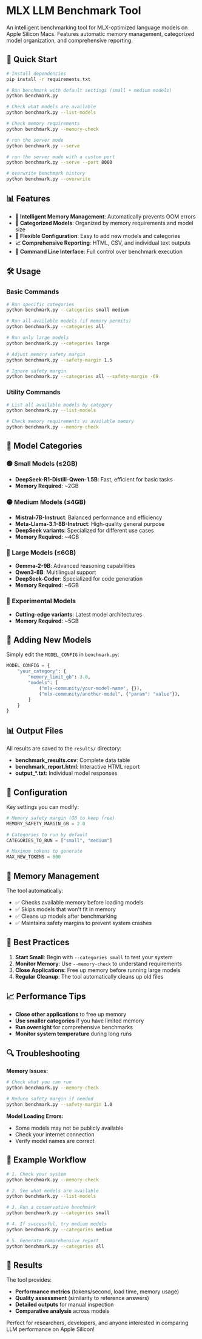 # MLX LLM Benchmark Tool

An intelligent benchmarking tool for MLX-optimized language models on Apple Silicon Macs. Features automatic memory management, categorized model organization, and comprehensive reporting.

## 🚀 Quick Start

```bash
# Install dependencies
pip install -r requirements.txt

# Run benchmark with default settings (small + medium models)
python benchmark.py

# Check what models are available
python benchmark.py --list-models

# Check memory requirements
python benchmark.py --memory-check

# run the server mode
python benchmark.py --serve

# run the server mode with a custom port
python benchmark.py --serve --port 8000

# overwrite benchmark history
python benchmark.py --overwrite

```

## 📊 Features

- **🧠 Intelligent Memory Management**: Automatically prevents OOM errors
- **📁 Categorized Models**: Organized by memory requirements and model size
- **🔧 Flexible Configuration**: Easy to add new models and categories
- **📈 Comprehensive Reporting**: HTML, CSV, and individual text outputs
- **🎯 Command Line Interface**: Full control over benchmark execution

## 🛠️ Usage

### Basic Commands

```bash
# Run specific categories
python benchmark.py --categories small medium

# Run all available models (if memory permits)
python benchmark.py --categories all

# Run only large models
python benchmark.py --categories large

# Adjust memory safety margin
python benchmark.py --safety-margin 1.5

# Ignore safety margin
python benchmark.py --categories all --safety-margin -69
```

### Utility Commands

```bash
# List all available models by category
python benchmark.py --list-models

# Check memory requirements vs available memory
python benchmark.py --memory-check
```

## 📂 Model Categories

### 🟢 Small Models (≤2GB)
- **DeepSeek-R1-Distill-Qwen-1.5B**: Fast, efficient for basic tasks
- **Memory Required**: ~2GB

### 🟡 Medium Models (≤4GB)
- **Mistral-7B-Instruct**: Balanced performance and efficiency
- **Meta-Llama-3.1-8B-Instruct**: High-quality general purpose
- **DeepSeek variants**: Specialized for different use cases
- **Memory Required**: ~4GB

### 🔴 Large Models (≤6GB)
- **Gemma-2-9B**: Advanced reasoning capabilities
- **Qwen3-8B**: Multilingual support
- **DeepSeek-Coder**: Specialized for code generation
- **Memory Required**: ~6GB

### 🧪 Experimental Models
- **Cutting-edge variants**: Latest model architectures
- **Memory Required**: ~5GB

## 🎯 Adding New Models

Simply edit the `MODEL_CONFIG` in `benchmark.py`:

```python
MODEL_CONFIG = {
    "your_category": {
        "memory_limit_gb": 3.0,
        "models": [
            ("mlx-community/your-model-name", {}),
            ("mlx-community/another-model", {"param": "value"}),
        ]
    }
}
```

## 📊 Output Files

All results are saved to the `results/` directory:

- **benchmark_results.csv**: Complete data table
- **benchmark_report.html**: Interactive HTML report
- **output_*.txt**: Individual model responses

## 🔧 Configuration

Key settings you can modify:

```python
# Memory safety margin (GB to keep free)
MEMORY_SAFETY_MARGIN_GB = 2.0

# Categories to run by default
CATEGORIES_TO_RUN = ["small", "medium"]

# Maximum tokens to generate
MAX_NEW_TOKENS = 800
```

## 🚨 Memory Management

The tool automatically:
- ✅ Checks available memory before loading models
- ✅ Skips models that won't fit in memory
- ✅ Cleans up models after benchmarking
- ✅ Maintains safety margins to prevent system crashes

## 🤝 Best Practices

1. **Start Small**: Begin with `--categories small` to test your system
2. **Monitor Memory**: Use `--memory-check` to understand requirements
3. **Close Applications**: Free up memory before running large models
4. **Regular Cleanup**: The tool automatically cleans up old files

## 📈 Performance Tips

- **Close other applications** to free up memory
- **Use smaller categories** if you have limited memory
- **Run overnight** for comprehensive benchmarks
- **Monitor system temperature** during long runs

## 🔍 Troubleshooting

**Memory Issues:**
```bash
# Check what you can run
python benchmark.py --memory-check

# Reduce safety margin if needed
python benchmark.py --safety-margin 1.0
```

**Model Loading Errors:**
- Some models may not be publicly available
- Check your internet connection
- Verify model names are correct

## 📝 Example Workflow

```bash
# 1. Check your system
python benchmark.py --memory-check

# 2. See what models are available
python benchmark.py --list-models

# 3. Run a conservative benchmark
python benchmark.py --categories small

# 4. If successful, try medium models
python benchmark.py --categories medium

# 5. Generate comprehensive report
python benchmark.py --categories all
```

## 🎉 Results

The tool provides:
- **Performance metrics** (tokens/second, load time, memory usage)
- **Quality assessment** (similarity to reference answers)
- **Detailed outputs** for manual inspection
- **Comparative analysis** across models

Perfect for researchers, developers, and anyone interested in comparing LLM performance on Apple Silicon! 